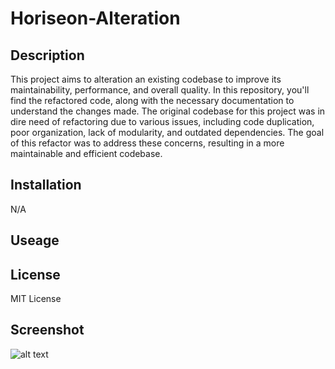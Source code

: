 # Horiseon-Alteration

## Description
This project aims to alteration an existing codebase to improve its maintainability, performance, and overall quality. In this repository, you'll find the refactored code, along with the necessary documentation to understand the changes made. The original codebase for this project was in dire need of refactoring due to various issues, including code duplication, poor organization, lack of modularity, and outdated dependencies. The goal of this refactor was to address these concerns, resulting in a more maintainable and efficient codebase.

## Installation
N/A

## Useage


## License
MIT License

## Screenshot
![alt text](./assets/images/_Users_jalene._Documents_UCF_homework_Horiseon-Alteration_index.html.png)
